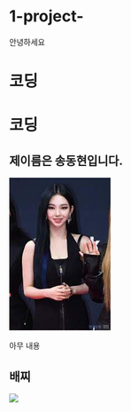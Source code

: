 # 1-project-
안녕하세요

# 코딩 
# 코딩 
## 제이름은 송동현입니다.
![git](image.png)



아무 내용
## 배찌
<img src="https://img.shields.io/badge/금은동-FFE005?style=flat-square&logo=goldenline&logoColor=000000"/>
